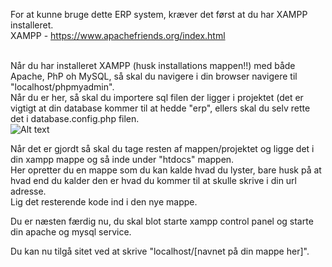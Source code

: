 For at kunne bruge dette ERP system, kræver det først at du har XAMPP installeret.</br>
XAMPP - https://www.apachefriends.org/index.html </br></br>

Når du har installeret XAMPP (husk installations mappen!!) med både Apache, PhP oh MySQL, så skal du navigere i din browser navigere til "localhost/phpmyadmin".</br>
Når du er her, så skal du importere sql filen der ligger i projektet (det er vigtigt at din database kommer til at hedde "erp", ellers skal du selv rette det i database.config.php filen.</br>
![Alt text](https://postimg.cc/629fwnNf)

Når det er gjordt så skal du tage resten af mappen/projektet og ligge det i din xampp mappe og så inde under "htdocs" mappen. </br>Her opretter du en mappe som du kan kalde hvad du lyster, bare husk på at hvad end du kalder den er hvad du kommer til at skulle skrive i din url adresse. </br>
Lig det resterende kode ind i den nye mappe.

Du er næsten færdig nu, du skal blot starte xampp control panel og starte din apache og mysql service.

Du kan nu tilgå sitet ved at skrive "localhost/[navnet på din mappe her]".

